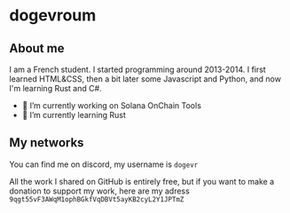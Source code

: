 
# dogevroum

## About me

I am a French student. I started programming around 2013-2014. I first learned HTML&CSS, then a bit later some Javascript and Python, and now I'm learning Rust and C#.

- 🔭 I’m currently working on Solana OnChain Tools
- 🌱 I’m currently learning Rust

## My networks

You can find me on discord, my username is `dogevr`

All the work I shared on GitHub is entirely free, but if you want to make a donation to support my work, here are my adress `9qgt55vF3AWqM1ophBGkfVqDBVt5ayKB2cyL2Y1JPTmZ`

